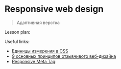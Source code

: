 ﻿# Responsive web design 
> Адаптивная верстка

Lesson plan:


Useful links:
+ [Единицы измерения в CSS](https://techrocks.ru/2019/08/07/units-in-css-for-beginners/)
+ [9 основных принципов отзывчивого веб-дизайна](https://habr.com/ru/post/243247/)
+ [Responsive Meta Tag](https://css-tricks.com/snippets/html/responsive-meta-tag/)
